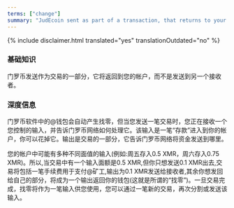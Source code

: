 ```yaml
---
terms: ["change"]
summary: "JudEcoin sent as part of a transaction, that returns to your account instead of going to another recipient"
---
```


{% include disclaimer.html translated="yes" translationOutdated="no" %}
### 基础知识

门罗币发送作为交易的一部分，它将返回到您的帐户，而不是发送到另一个接收者。

### 深度信息

门罗币软件中的@钱包会自动产生找零，但当您发送一笔交易时，您正在接收一个您控制的输入，并告诉门罗币网络如何处理它。该输入是一笔“存款”进入到你的帐户，你可以花掉它。输出是交易的一部分，它告诉门罗币网络将资金发送到哪里。


您的帐户中可能有多种不同面值的输入(例如:周五存入0.5 XMR，周六存入0.75 XMR)。所以,当交易中有一个输入面额是0.5 XMR,但你只想发送0.1 XMR出去,交易将包括一笔手续费用于支付@矿工,输出为0.1 XMR发送给接收者,其余你想发回给自己的部分，将成为一个输出返回你的钱包(这就是所谓的“找零”)。一旦交易完成，找零将作为一笔输入供您使用，您可以通过一笔新的交易，再次分割或发送该输入。
